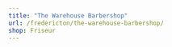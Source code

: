 ```yaml
---
title: "The Warehouse Barbershop"
url: /fredericton/the-warehouse-barbershop/
shop: Friseur
---
```

